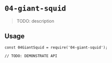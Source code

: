 # `04-giant-squid`

> TODO: description

## Usage

```
const 04GiantSquid = require('04-giant-squid');

// TODO: DEMONSTRATE API
```
